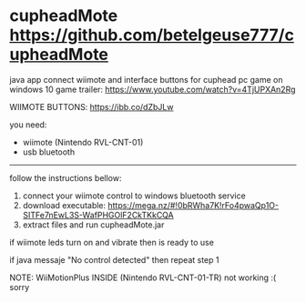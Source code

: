 # cupheadMote https://github.com/betelgeuse777/cupheadMote

java app connect wiimote and interface buttons for cuphead pc game on windows 10
game trailer: https://www.youtube.com/watch?v=4TjUPXAn2Rg

WIIMOTE BUTTONS:
https://ibb.co/dZbJLw

you need:
* wiimote (Nintendo RVL-CNT-01)        
* usb bluetooth

-----------------------------------------------------------------------------------------------------------

follow the instructions bellow:

1. connect your wiimote control to windows bluetooth service
2. download executable: https://mega.nz/#!0bRWha7K!rFo4pwaQp1O-SITFe7nEwL3S-WafPHGOlF2CkTKkCQA
2. extract files and run cupheadMote.jar 

if wiimote leds turn on and vibrate then is ready to use 

if java messaje "No control detected" then repeat step 1

NOTE:
WiiMotionPlus INSIDE (Nintendo RVL-CNT-01-TR) not working :( sorry
